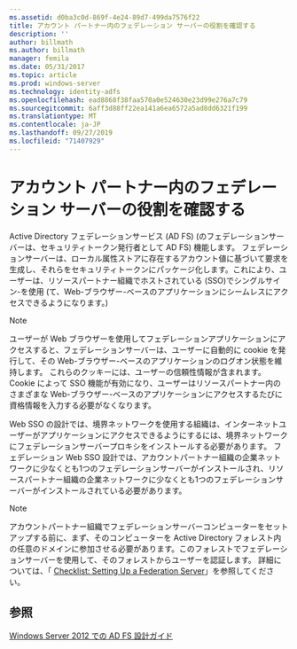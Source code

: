 ```yaml
---
ms.assetid: d0ba3c0d-869f-4e24-89d7-499da7576f22
title: アカウント パートナー内のフェデレーション サーバーの役割を確認する
description: ''
author: billmath
ms.author: billmath
manager: femila
ms.date: 05/31/2017
ms.topic: article
ms.prod: windows-server
ms.technology: identity-adfs
ms.openlocfilehash: ead8868f38faa570a0e524630e23d99e276a7c79
ms.sourcegitcommit: 6aff3d88ff22ea141a6ea6572a5ad8dd6321f199
ms.translationtype: MT
ms.contentlocale: ja-JP
ms.lasthandoff: 09/27/2019
ms.locfileid: "71407929"
---
```

# <a name="review-the-role-of-the-federation-server-in-the-account-partner"></a>アカウント パートナー内のフェデレーション サーバーの役割を確認する

Active Directory フェデレーションサービス (AD FS) \(のフェデレーションサーバーは、セキュリティトークン発行者として AD FS\) 機能します。 フェデレーションサーバーは、ローカル属性ストアに存在するアカウント値に基づいて要求を生成し、それらをセキュリティトークンにパッケージ化します。これにより、ユーザーは、リソースパートナー組織でホストされている \(SSO\)でシングルサイン\-を使用 \(て、Web\-ブラウザー\-ベースのアプリケーションにシームレスにアクセスできるようになります。\)  
  
> [!NOTE]  
> ユーザーが Web ブラウザーを使用してフェデレーションアプリケーションにアクセスすると、フェデレーションサーバーは、ユーザーに自動的に cookie を発行して、その Web\-ブラウザー\-ベースのアプリケーションのログオン状態を維持します。 これらのクッキーには、ユーザーの信頼性情報が含まれます。 Cookie によって SSO 機能が有効になり、ユーザーはリソースパートナー内のさまざまな Web\-ブラウザー\-ベースのアプリケーションにアクセスするたびに資格情報を入力する必要がなくなります。  
  
Web SSO の設計では、境界ネットワークを使用する組織は、インターネットユーザーがアプリケーションにアクセスできるようにするには、境界ネットワークにフェデレーションサーバープロキシをインストールする必要があります。 フェデレーション Web SSO 設計では、アカウントパートナー組織の企業ネットワークに少なくとも1つのフェデレーションサーバーがインストールされ、リソースパートナー組織の企業ネットワークに少なくとも1つのフェデレーションサーバーがインストールされている必要があります。  
  
> [!NOTE]  
> アカウントパートナー組織でフェデレーションサーバーコンピューターをセットアップする前に、まず、そのコンピューターを Active Directory フォレスト内の任意のドメインに参加させる必要があります。このフォレストでフェデレーションサーバーを使用して、そのフォレストからユーザーを認証します。 詳細については、「 [Checklist: Setting Up a Federation Server](../../ad-fs/deployment/Checklist--Setting-Up-a-Federation-Server.md)」を参照してください。  
  
## <a name="see-also"></a>参照
[Windows Server 2012 での AD FS 設計ガイド](AD-FS-Design-Guide-in-Windows-Server-2012.md)
